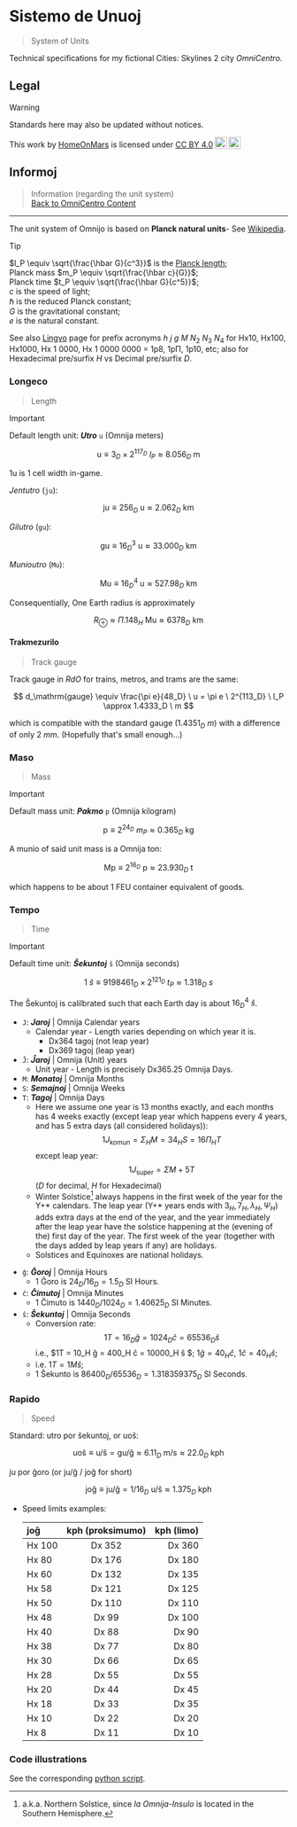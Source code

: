 <!-- -*- coding: utf-8 -*- -->

Sistemo de Unuoj
===============================================================================

> System of Units

Technical specifications for my fictional Cities: Skylines 2 city *OmniCentro*.

Legal
-------------------------------------------------------------------------------

> [!WARNING]
> Standards here may also be updated without notices.  

<p xmlns:cc="http://creativecommons.org/ns#" >This work by <a rel="cc:attributionURL dct:creator" property="cc:attributionName" href="https://github.com/HomeOnMars">HomeOnMars</a> is licensed under <a href="https://creativecommons.org/licenses/by/4.0/?ref=chooser-v1" target="_blank" rel="license noopener noreferrer" style="display:inline-block;">CC BY 4.0<img style="height:22px!important;margin-left:3px;vertical-align:text-bottom;" src="https://mirrors.creativecommons.org/presskit/icons/cc.svg?ref=chooser-v1" alt=""><img style="height:22px!important;margin-left:3px;vertical-align:text-bottom;" src="https://mirrors.creativecommons.org/presskit/icons/by.svg?ref=chooser-v1" alt=""></a></p>

Informoj
-------------------------------------------------------------------------------

> Information (regarding the unit system)
> <br>
> [Back to OmniCentro Content](../OmniCentro.md#teknikaj-specifoj)

-------------------------------------------------------------------------------

The unit system of Omnijo is based on **Planck natural units**-
See [Wikipedia](https://en.wikipedia.org/wiki/Natural_units#Planck_units).

> [!TIP]
> $l_P \equiv \sqrt{\frac{\hbar G}{c^3}}$
> is the [Planck length](https://simple.wikipedia.org/wiki/Planck_length#);  
> Planck mass $m_P \equiv \sqrt{\frac{\hbar c}{G}}$;  
> Planck time $t_P \equiv \sqrt{\frac{\hbar G}{c^5}}$;  
> $c$ is the speed of light;  
> $\hbar$ is the reduced Planck constant;  
> $G$ is the gravitational constant;  
> $e$ is the natural constant.

See also [Lingvo](../teknikajxoj/Lingvo.md#algebro) page for prefix acronyms
$h \  j \  g \  M \  N_2 \  N_3 \  N_4$ for
Hx10, Hx100, Hx1000, Hx 1 0000, Hx 1 0000 0000 = 1p8, 1pΠ, 1p10, etc;
also for Hexadecimal pre/surfix *H* vs Decimal pre/surfix *D*.

### Longeco

> Length

> [!IMPORTANT]
> Default length unit: ***Utro*** `u` (Omnija meters)

$$
  \textrm{u}
  \equiv 3_D \times 2^{117_D} \  l_P
  \approx 8.056_D \  \textrm{m}
$$

1u is 1 cell width in-game.

*Jentutro* (`ju`):

$$
  \textrm{ju}
  \equiv 256_D \  \textrm{u}
  \approx 2.062_D \  \textrm{km}
$$

*Gilutro* (`gu`):

$$
  \textrm{gu}
  \equiv 16_D^3 \  \textrm{u}
  \approx 33.000_D \  \textrm{km}
$$

*Munioutro*  (`Mu`):

$$
  \textrm{Mu}
  \equiv 16_D^4 \  \textrm{u}
  \approx 527.98_D \  \textrm{km}
$$

Consequentially, One Earth radius is approximately

$$
  R_{\oplus}
  \approx Π.148_H \  \textrm{Mu}
  \approx 6378_D \  \textrm{km}
$$

#### Trakmezurilo

> Track gauge

Track gauge in *RdO* for trains, metros, and trams are the same:

$$
  d_\mathrm{gauge}
  \equiv \frac{\pi e}{48_D} \  u
  = \pi e \  2^{113_D} \  l_P
  \approx 1.4333_D \  m
$$

which is compatible with the standard gauge ($1.4351_D \  m$)
with a difference of only $2 \  mm$.
(Hopefully that's small enough...)

### Maso

> Mass

> [!IMPORTANT]
> Default mass unit: ***Pakmo*** `p` (Omnija kilogram)

$$
  \textrm{p}
  \equiv 2^{24_D} \  m_P
  \approx 0.365_D \  \textrm{kg}
$$

A munio of said unit mass is a Omnija ton:

$$
  \textrm{Mp}
  \equiv 2^{16_D} \  \textrm{p}
  \approx 23.930_D \  \textrm{t}
$$

which happens to be about 1 FEU container equivalent of goods.

### Tempo

> Time

> [!IMPORTANT]
> Default time unit: ***Ŝekuntoj*** `ŝ` (Omnija seconds)

$$
  1 \  ŝ
  \equiv 9198461_D \times 2^{121_D} \  t_P
  \approx 1.318_D \  s
$$
<!-- 1 \  ŝ = 1.518_H \  s -->

The Ŝekuntoj is calilbrated such that each Earth day is about $16_D^4 \  ŝ$.

- `J`: ***Jaroj***    | Omnija Calendar years
  - Calendar year - Length varies depending on which year it is.
    - Dx364 tagoj (not leap year)
    - Dx369 tagoj (leap year)
- `Ĵ`: ***Ĵaroj***    | Omnija (Unit) years
  - Unit year - Length is precisely Dx365.25 Omnija Days.
- `M`: ***Monatoj***  | Omnija Months
- `S`: ***Semajnoj*** | Omnija Weeks
- `T`: ***Tagoj***    | Omnija Days
  - Here we assume one year is 13 months exactly,
    and each months has 4 weeks exactly
    (except leap year which happens every 4 years,
    and has 5 extra days (all considered holidays)):
    $$1J_\textrm{komun} = Σ_H M = 34_H S = 16Π_H T$$
    except leap year:
    $$1J_\textrm{super} = Σ M + 5T$$
    ($D$ for decimal, $H$ for Hexadecimal)
  - Winter Solstice[^Tagoj-Solstico] always happens
    in the first week of the year for the Y+\* calendars.
    The leap year (Y+\* years ends with $3_H, 7_H, λ_H, Ψ_H$) adds extra days at the end of the year,
    and the year immediately after the leap year have the solstice
    happening at the (evening of the) first day of the year.
    The first week of the year
    (together with the days added by leap years if any)
    are holidays.
  - Solstices and Equinoxes are national holidays.
<!-- - h: ***Horoj***    | Hours
- m: ***Minutoj***  | Minutes
- s: ***Sekundoj*** | Seconds -->
- `ĝ`: ***Ĝoroj***    | Omnija Hours
  - 1 Ĝoro is    $24_D/16_D = 1.5_D$ SI Hours.
- `ĉ`: ***Ĉimutoj***  | Omnija Minutes
  - 1 Ĉimuto is  $1440_D/1024_D = 1.40625_D$ SI Minutes.
- `ŝ`: ***Ŝekuntoj*** | Omnija Seconds
  - Conversion rate:
    $$1T = 16_D ĝ = 1024_D ĉ = 65536_D ŝ$$
    i.e.,
    $1T = 10_H ĝ = 400_H ĉ = 10000_H ŝ $;
    $1ĝ = 40_H ĉ$,
    $1ĉ = 40_H ŝ$;
  - i.e. $1T = 1 Mŝ$;
  - 1 Ŝekunto is $86400_D/65536_D = 1.318359375_D$ SI Seconds.

[^Tagoj-Solstico]: a.k.a. Northern Solstice, since *la Omnija-Insulo* is located in the Southern Hemisphere.

### Rapido

> Speed

Standard: utro por ŝekuntoj, or uoŝ:

$$
  \textrm{uoŝ}
  \equiv \textrm{u/ŝ}
  = \textrm{gu/ĝ}
  \approx 6.11_D \  \textrm{m/s}
  \approx 22.0_D \  \textrm{kph}
$$

ju por ĝoro (or ju/ĝ / joĝ for short)

$$
  \textrm{joĝ}
  \equiv \textrm{ju/ĝ}
  = 1/16_D \  \textrm{u/ŝ}
  \approx 1.375_D \  \textrm{kph}
$$

- Speed limits examples:

  | joĝ | kph (proksimumo) | kph (limo) |
  | :--------- | :----: | ---------: |
  |   Hx 100   | Dx 352 |   Dx 360   |
  |   Hx  80   | Dx 176 |   Dx 180   |
  |   Hx  60   | Dx 132 |   Dx 135   |
  |   Hx  58   | Dx 121 |   Dx 125   |
  |   Hx  50   | Dx 110 |   Dx 110   |
  |   Hx  48   | Dx  99 |   Dx 100   |
  |   Hx  40   | Dx  88 |   Dx  90   |
  |   Hx  38   | Dx  77 |   Dx  80   |
  |   Hx  30   | Dx  66 |   Dx  65   |
  |   Hx  28   | Dx  55 |   Dx  55   |
  |   Hx  20   | Dx  44 |   Dx  45   |
  |   Hx  18   | Dx  33 |   Dx  35   |
  |   Hx  10   | Dx  22 |   Dx  20   |
  |   Hx   8   | Dx  11 |   Dx  10   |

### Code illustrations

See the corresponding [python script](Unuoj.py).
